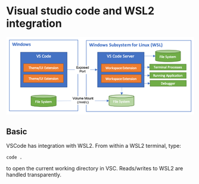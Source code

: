 # Visual studio code and WSL2 integration

![vscode-wsl2-integration](vscode-wsl2-integration.png)

## Basic

VSCode has integration with WSL2. From within a WSL2 terminal, type:
```
code .
```
to open the current working directory in VSC. Reads/writes to WSL2 are handled transparently.
